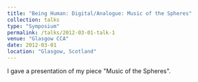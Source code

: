 ```yaml
---
title: "Being Human: Digital/Analogue: Music of the Spheres"
collection: talks
type: "Symposium"
permalink: /talks/2012-03-01-talk-1
venue: "Glasgow CCA"
date: 2012-03-01
location: "Glasgow, Scotland"
---
```


I gave a presentation of my piece "Music of the Spheres".
